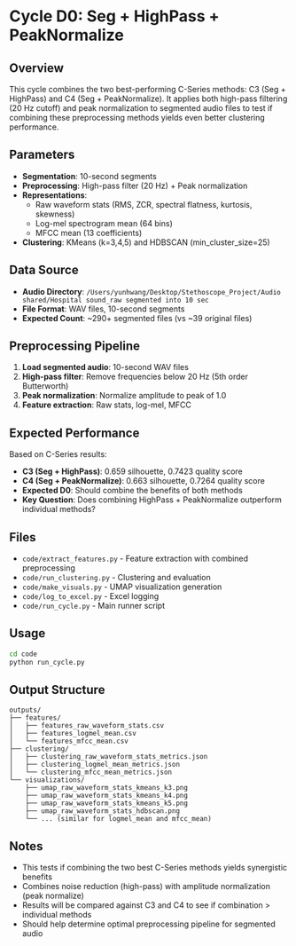 # Cycle D0: Seg + HighPass + PeakNormalize

## Overview
This cycle combines the two best-performing C-Series methods: C3 (Seg + HighPass) and C4 (Seg + PeakNormalize). It applies both high-pass filtering (20 Hz cutoff) and peak normalization to segmented audio files to test if combining these preprocessing methods yields even better clustering performance.

## Parameters
- **Segmentation**: 10-second segments
- **Preprocessing**: High-pass filter (20 Hz) + Peak normalization
- **Representations**: 
  - Raw waveform stats (RMS, ZCR, spectral flatness, kurtosis, skewness)
  - Log-mel spectrogram mean (64 bins)
  - MFCC mean (13 coefficients)
- **Clustering**: KMeans (k=3,4,5) and HDBSCAN (min_cluster_size=25)

## Data Source
- **Audio Directory**: `/Users/yunhwang/Desktop/Stethoscope_Project/Audio shared/Hospital sound_raw segmented into 10 sec`
- **File Format**: WAV files, 10-second segments
- **Expected Count**: ~290+ segmented files (vs ~39 original files)

## Preprocessing Pipeline
1. **Load segmented audio**: 10-second WAV files
2. **High-pass filter**: Remove frequencies below 20 Hz (5th order Butterworth)
3. **Peak normalization**: Normalize amplitude to peak of 1.0
4. **Feature extraction**: Raw stats, log-mel, MFCC

## Expected Performance
Based on C-Series results:
- **C3 (Seg + HighPass)**: 0.659 silhouette, 0.7423 quality score
- **C4 (Seg + PeakNormalize)**: 0.663 silhouette, 0.7264 quality score
- **Expected D0**: Should combine the benefits of both methods
- **Key Question**: Does combining HighPass + PeakNormalize outperform individual methods?

## Files
- `code/extract_features.py` - Feature extraction with combined preprocessing
- `code/run_clustering.py` - Clustering and evaluation
- `code/make_visuals.py` - UMAP visualization generation
- `code/log_to_excel.py` - Excel logging
- `code/run_cycle.py` - Main runner script

## Usage
```bash
cd code
python run_cycle.py
```

## Output Structure
```
outputs/
├── features/
│   ├── features_raw_waveform_stats.csv
│   ├── features_logmel_mean.csv
│   └── features_mfcc_mean.csv
├── clustering/
│   ├── clustering_raw_waveform_stats_metrics.json
│   ├── clustering_logmel_mean_metrics.json
│   └── clustering_mfcc_mean_metrics.json
└── visualizations/
    ├── umap_raw_waveform_stats_kmeans_k3.png
    ├── umap_raw_waveform_stats_kmeans_k4.png
    ├── umap_raw_waveform_stats_kmeans_k5.png
    ├── umap_raw_waveform_stats_hdbscan.png
    └── ... (similar for logmel_mean and mfcc_mean)
```

## Notes
- This tests if combining the two best C-Series methods yields synergistic benefits
- Combines noise reduction (high-pass) with amplitude normalization (peak normalize)
- Results will be compared against C3 and C4 to see if combination > individual methods
- Should help determine optimal preprocessing pipeline for segmented audio
